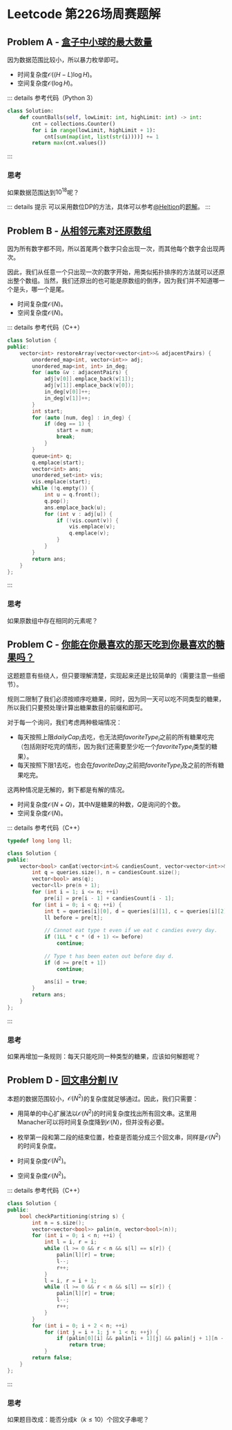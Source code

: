 # Leetcode 第226场周赛题解

## Problem A - [盒子中小球的最大数量](https://leetcode.cn/problems/maximum-number-of-balls-in-a-box/)

因为数据范围比较小，所以暴力枚举即可。

- 时间复杂度$\mathcal{O}((H-L)\log H)$。
- 空间复杂度$\mathcal{O}(\log H)$。

::: details 参考代码（Python 3）

```python
class Solution:
    def countBalls(self, lowLimit: int, highLimit: int) -> int:
        cnt = collections.Counter()
        for i in range(lowLimit, highLimit + 1):
            cnt[sum(map(int, list(str(i))))] += 1
        return max(cnt.values())
```

:::

### 思考

如果数据范围达到$10^{18}$呢？

::: details 提示
可以采用数位DP的方法，具体可以参考[@Heltion](https://leetcode.cn/u/heltion/)的[题解](https://leetcode.cn/problems/maximum-number-of-balls-in-a-box/solution/shu-wei-dpzuo-fa-by-heltion-5wvg/)。
:::

## Problem B - [从相邻元素对还原数组](https://leetcode.cn/problems/restore-the-array-from-adjacent-pairs/)

因为所有数字都不同，所以首尾两个数字只会出现一次，而其他每个数字会出现两次。

因此，我们从任意一个只出现一次的数字开始，用类似拓扑排序的方法就可以还原出整个数组。当然，我们还原出的也可能是原数组的倒序，因为我们并不知道哪一个是头，哪一个是尾。

- 时间复杂度$\mathcal{O}(N)$。
- 空间复杂度$\mathcal{O}(N)$。

::: details 参考代码（C++）

```cpp
class Solution {
public:
    vector<int> restoreArray(vector<vector<int>>& adjacentPairs) {
        unordered_map<int, vector<int>> adj;
        unordered_map<int, int> in_deg;
        for (auto &v : adjacentPairs) {
            adj[v[0]].emplace_back(v[1]);
            adj[v[1]].emplace_back(v[0]);
            in_deg[v[0]]++;
            in_deg[v[1]]++;
        }
        int start;
        for (auto [num, deg] : in_deg) {
            if (deg == 1) {
                start = num;
                break;
            }
        }
        queue<int> q;
        q.emplace(start);
        vector<int> ans;
        unordered_set<int> vis;
        vis.emplace(start);
        while (!q.empty()) {
            int u = q.front();
            q.pop();
            ans.emplace_back(u);
            for (int v : adj[u]) {
                if (!vis.count(v)) {
                    vis.emplace(v);
                    q.emplace(v);
                }
            }
        }
        return ans;
    }
};
```

:::

### 思考

如果原数组中存在相同的元素呢？

## Problem C - [你能在你最喜欢的那天吃到你最喜欢的糖果吗？](https://leetcode.cn/problems/can-you-eat-your-favorite-candy-on-your-favorite-day/)

这题题意有些绕人，但只要理解清楚，实现起来还是比较简单的（需要注意一些细节）。

规则二限制了我们必须按顺序吃糖果，同时，因为同一天可以吃不同类型的糖果，所以我们只要预处理计算出糖果数目的前缀和即可。

对于每一个询问，我们考虑两种极端情况：

- 每天按照上限$dailyCap_i$去吃，也无法把$favoriteType_i$之前的所有糖果吃完（包括刚好吃完的情形，因为我们还需要至少吃一个$favoriteType_i$类型的糖果）。
- 每天按照下限$1$去吃，也会在$favoriteDay_i$之前把$favoriteType_i$及之前的所有糖果吃完。

这两种情况是无解的，剩下都是有解的情况。

- 时间复杂度$\mathcal{O}(N+Q)$，其中$N$是糖果的种数，$Q$是询问的个数。
- 空间复杂度$\mathcal{O}(N)$。

::: details 参考代码（C++）

```cpp
typedef long long ll;

class Solution {
public:
    vector<bool> canEat(vector<int>& candiesCount, vector<vector<int>>& queries) {
        int q = queries.size(), n = candiesCount.size();
        vector<bool> ans(q);
        vector<ll> pre(n + 1);
        for (int i = 1; i <= n; ++i)
            pre[i] = pre[i - 1] + candiesCount[i - 1];
        for (int i = 0; i < q; ++i) {
            int t = queries[i][0], d = queries[i][1], c = queries[i][2];
            ll before = pre[t];
            
            // Cannot eat type t even if we eat c candies every day.
            if (1LL * c * (d + 1) <= before)
                continue;
            
            // Type t has been eaten out before day d.
            if (d >= pre[t + 1])
                continue;
            
            ans[i] = true;
        }
        return ans;
    }
};
```

:::

### 思考

如果再增加一条规则：每天只能吃同一种类型的糖果，应该如何解题呢？

## Problem D - [回文串分割 IV](https://leetcode.cn/problems/palindrome-partitioning-iv/)

本题的数据范围较小，$\mathcal{O}(N^2)$的复杂度就足够通过。因此，我们只需要：

- 用简单的中心扩展法以$\mathcal{O}(N^2)$的时间复杂度找出所有回文串。这里用Manacher可以将时间复杂度降到$\mathcal{O}(N)$，但并没有必要。
- 枚举第一段和第二段的结束位置，检查是否能分成三个回文串，同样是$\mathcal{O}(N^2)$的时间复杂度。

- 时间复杂度$\mathcal{O}(N^2)$。
- 空间复杂度$\mathcal{O}(N^2)$。

::: details 参考代码（C++）

```cpp
class Solution {
public:
    bool checkPartitioning(string s) {
        int n = s.size();
        vector<vector<bool>> palin(n, vector<bool>(n));
        for (int i = 0; i < n; ++i) {
            int l = i, r = i;
            while (l >= 0 && r < n && s[l] == s[r]) {
                palin[l][r] = true;
                l--;
                r++;
            }
            l = i, r = i + 1;
            while (l >= 0 && r < n && s[l] == s[r]) {
                palin[l][r] = true;
                l--;
                r++;
            }
        }
        for (int i = 0; i + 2 < n; ++i)
            for (int j = i + 1; j + 1 < n; ++j) {
                if (palin[0][i] && palin[i + 1][j] && palin[j + 1][n - 1])
                    return true;
            }
        return false;
    }
};
```

:::

### 思考

如果题目改成：能否分成$k$（$k\leq10$）个回文子串呢？

<Utterances />
